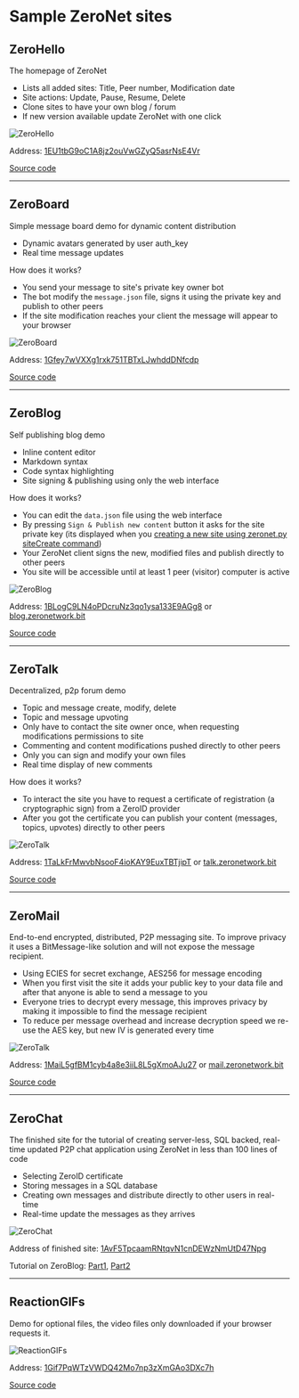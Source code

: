 # Sample ZeroNet sites

## ZeroHello

The homepage of ZeroNet

 - Lists all added sites: Title, Peer number, Modification date
 - Site actions: Update, Pause, Resume, Delete
 - Clone sites to have your own blog / forum
 - If new version available update ZeroNet with one click

![ZeroHello](/img/zerohello.png)

Address: [1EU1tbG9oC1A8jz2ouVwGZyQ5asrNsE4Vr](http://127.0.0.1:43110/1EU1tbG9oC1A8jz2ouVwGZyQ5asrNsE4Vr)

[Source code](https://github.com/HelloZeroNet/ZeroHello)

---

## ZeroBoard

Simple message board demo for dynamic content distribution

 - Dynamic avatars generated by user auth_key
 - Real time message updates

How does it works?

 - You send your message to site's private key owner bot
 - The bot modify the `message.json` file, signs it using the private key and publish to other peers
 - If the site modification reaches your client the message will appear to your browser

![ZeroBoard](/img/zeroboard.png)

Address: [1Gfey7wVXXg1rxk751TBTxLJwhddDNfcdp](http://127.0.0.1:43110/1Gfey7wVXXg1rxk751TBTxLJwhddDNfcdp)

[Source code](https://github.com/HelloZeroNet/ZeroBoard)


---

## ZeroBlog

Self publishing blog demo

 - Inline content editor
 - Markdown syntax
 - Code syntax highlighting
 - Site signing & publishing using only the web interface

How does it works?

 - You can edit the `data.json` file using the web interface
 - By pressing `Sign & Publish new content` button it asks for the site private key (its displayed when you [creating a new site using zeronet.py siteCreate command](create_new_site/))
 - Your ZeroNet client signs the new, modified files and publish directly to other peers
 - You site will be accessible until at least 1 peer (visitor) computer is active

![ZeroBlog](/img/zeroblog.png)

Address: [1BLogC9LN4oPDcruNz3qo1ysa133E9AGg8](http://127.0.0.1:43110/1BLogC9LN4oPDcruNz3qo1ysa133E9AGg8) or [blog.zeronetwork.bit](http://127.0.0.1:43110/blog.zeronetwork.bit)

[Source code](https://github.com/HelloZeroNet/ZeroBlog)


---

## ZeroTalk

Decentralized, p2p forum demo

 - Topic and message create, modify, delete
 - Topic and message upvoting
 - Only have to contact the site owner once, when requesting modifications permissions to site
 - Commenting and content modifications pushed directly to other peers
 - Only you can sign and modify your own files
 - Real time display of new comments

How does it works?

 - To interact the site you have to request a certificate of registration (a cryptographic sign) from a ZeroID provider
 - After you got the certificate you can publish your content (messages, topics, upvotes) directly to other peers

![ZeroTalk](/img/zerotalk.png)

Address: [1TaLkFrMwvbNsooF4ioKAY9EuxTBTjipT](http://127.0.0.1:43110/1TaLkFrMwvbNsooF4ioKAY9EuxTBTjipT) or [talk.zeronetwork.bit](http://127.0.0.1:43110/talk.zeronetwork.bit)

[Source code](https://github.com/HelloZeroNet/ZeroTalk)

---

## ZeroMail

End-to-end encrypted, distributed, P2P messaging site. To improve privacy it uses a BitMessage-like solution and will not expose the message recipient.

 - Using ECIES for secret exchange, AES256 for message encoding
 - When you first visit the site it adds your public key to your data file and after that anyone is able to send a message to you
 - Everyone tries to decrypt every message, this improves privacy by making it impossible to find the message recipient
 - To reduce per message overhead and increase decryption speed we re-use the AES key, but new IV is generated every time


![ZeroTalk](/img/zeromail.png)

Address: [1MaiL5gfBM1cyb4a8e3iiL8L5gXmoAJu27](http://127.0.0.1:43110/1MaiL5gfBM1cyb4a8e3iiL8L5gXmoAJu27) or [mail.zeronetwork.bit](http://127.0.0.1:43110/mail.zeronetwork.bit)

[Source code](https://github.com/HelloZeroNet/ZeroMail)

---

## ZeroChat

The finished site for the tutorial of creating server-less, SQL backed, real-time updated P2P chat application using ZeroNet in less than 100 lines of code

 - Selecting ZeroID certificate
 - Storing messages in a SQL database
 - Creating own messages and distribute directly to other users in real-time
 - Real-time update the messages as they arrives

![ZeroChat](/img/zerochat.png)

Address of finished site: [1AvF5TpcaamRNtqvN1cnDEWzNmUtD47Npg](http://127.0.0.1:43110/1AvF5TpcaamRNtqvN1cnDEWzNmUtD47Npg)

Tutorial on ZeroBlog:
 [Part1](http://127.0.0.1:43110/Blog.ZeroNetwork.bit/?Post:43:ZeroNet+site+development+tutorial+1),
 [Part2](http://127.0.0.1:43110/Blog.ZeroNetwork.bit/?Post:46:ZeroNet+site+development+tutorial+2)

---

## ReactionGIFs

Demo for optional files, the video files only downloaded if your browser requests it.

![ReactionGIFs](/img/reactiongifs.jpg)

Address: [1Gif7PqWTzVWDQ42Mo7np3zXmGAo3DXc7h](http://127.0.0.1:43110/1Gif7PqWTzVWDQ42Mo7np3zXmGAo3DXc7h)

[Source code](https://github.com/HelloZeroNet/ReactionGIFs)
